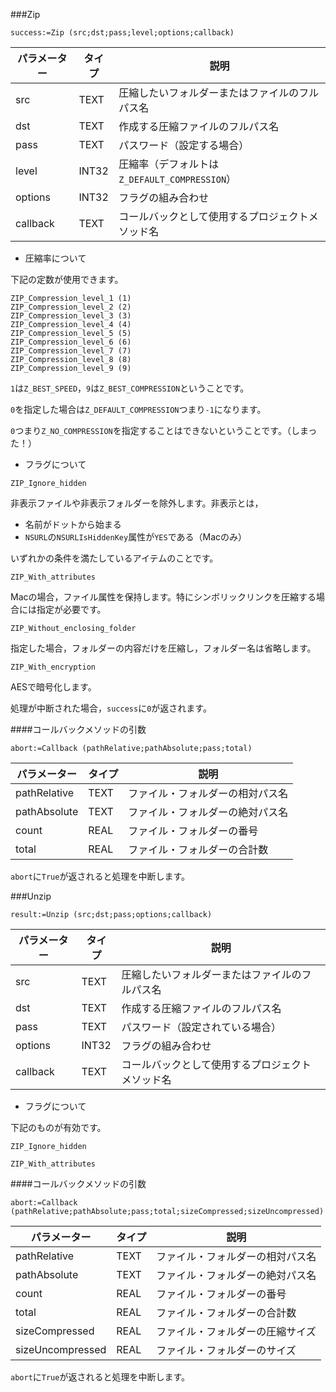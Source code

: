 ###Zip

```
success:=Zip (src;dst;pass;level;options;callback)
```

パラメーター|タイプ|説明
------------|------|----
src|TEXT|圧縮したいフォルダーまたはファイルのフルパス名
dst|TEXT|作成する圧縮ファイルのフルパス名
pass|TEXT|パスワード（設定する場合）
level|INT32|圧縮率（デフォルトは``Z_DEFAULT_COMPRESSION``）
options|INT32|フラグの組み合わせ
callback|TEXT|コールバックとして使用するプロジェクトメソッド名

* 圧縮率について

下記の定数が使用できます。

```
ZIP_Compression_level_1 (1)
ZIP_Compression_level_2 (2)
ZIP_Compression_level_3 (3)
ZIP_Compression_level_4 (4)
ZIP_Compression_level_5 (5)
ZIP_Compression_level_6 (6)
ZIP_Compression_level_7 (7)
ZIP_Compression_level_8 (8)
ZIP_Compression_level_9 (9)
```

``1``は``Z_BEST_SPEED``，``9``は``Z_BEST_COMPRESSION``ということです。

``0``を指定した場合は``Z_DEFAULT_COMPRESSION``つまり``-1``になります。

``0``つまり``Z_NO_COMPRESSION``を指定することはできないということです。（しまった！）

* フラグについて

``ZIP_Ignore_hidden``

非表示ファイルや非表示フォルダーを除外します。非表示とは，

* 名前がドットから始まる
* ``NSURL``の``NSURLIsHiddenKey``属性が``YES``である（Macのみ）

いずれかの条件を満たしているアイテムのことです。

``ZIP_With_attributes``

Macの場合，ファイル属性を保持します。特にシンボリックリンクを圧縮する場合には指定が必要です。

``ZIP_Without_enclosing_folder``

指定した場合，フォルダーの内容だけを圧縮し，フォルダー名は省略します。

``ZIP_With_encryption``

AESで暗号化します。

処理が中断された場合，``success``に``0``が返されます。

####コールバックメソッドの引数

```
abort:=Callback (pathRelative;pathAbsolute;pass;total)
```

パラメーター|タイプ|説明
------------|------|----
pathRelative|TEXT|ファイル・フォルダーの相対パス名
pathAbsolute|TEXT|ファイル・フォルダーの絶対パス名
count|REAL|ファイル・フォルダーの番号
total|REAL|ファイル・フォルダーの合計数

``abort``に``True``が返されると処理を中断します。

###Unzip

```
result:=Unzip (src;dst;pass;options;callback)
```

パラメーター|タイプ|説明
------------|------|----
src|TEXT|圧縮したいフォルダーまたはファイルのフルパス名
dst|TEXT|作成する圧縮ファイルのフルパス名
pass|TEXT|パスワード（設定されている場合）
options|INT32|フラグの組み合わせ
callback|TEXT|コールバックとして使用するプロジェクトメソッド名

* フラグについて

下記のものが有効です。

``ZIP_Ignore_hidden``

``ZIP_With_attributes``

####コールバックメソッドの引数

```
abort:=Callback (pathRelative;pathAbsolute;pass;total;sizeCompressed;sizeUncompressed)
```

パラメーター|タイプ|説明
------------|------|----
pathRelative|TEXT|ファイル・フォルダーの相対パス名
pathAbsolute|TEXT|ファイル・フォルダーの絶対パス名
count|REAL|ファイル・フォルダーの番号
total|REAL|ファイル・フォルダーの合計数
sizeCompressed|REAL|ファイル・フォルダーの圧縮サイズ
sizeUncompressed|REAL|ファイル・フォルダーのサイズ

``abort``に``True``が返されると処理を中断します。
